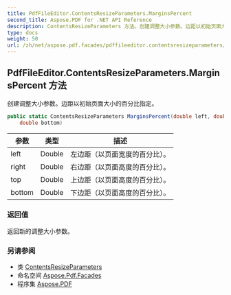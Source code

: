 ```yaml
---
title: PdfFileEditor.ContentsResizeParameters.MarginsPercent
second_title: Aspose.PDF for .NET API Reference
description: ContentsResizeParameters 方法。创建调整大小参数。边距以初始页面大小的百分比指定
type: docs
weight: 50
url: /zh/net/aspose.pdf.facades/pdffileeditor.contentsresizeparameters/marginspercent/
---
```

## PdfFileEditor.ContentsResizeParameters.MarginsPercent 方法

创建调整大小参数。边距以初始页面大小的百分比指定。

```csharp
public static ContentsResizeParameters MarginsPercent(double left, double right, double top, 
    double bottom)
```

| 参数 | 类型 | 描述 |
| --- | --- | --- |
| left | Double | 左边距（以页面宽度的百分比）。 |
| right | Double | 右边距（以页面高度的百分比）。 |
| top | Double | 上边距（以页面高度的百分比）。 |
| bottom | Double | 下边距（以页面高度的百分比）。 |

### 返回值

返回新的调整大小参数。

### 另请参阅

* 类 [ContentsResizeParameters](../)
* 命名空间 [Aspose.Pdf.Facades](../../../aspose.pdf.facades/)
* 程序集 [Aspose.PDF](../../../)